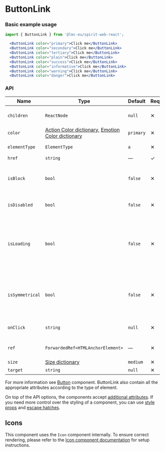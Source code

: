 # ButtonLink

### Basic example usage

```jsx
import { ButtonLink } from '@lmc-eu/spirit-web-react';
```

```jsx
  <ButtonLink color="primary">Click me</ButtonLink>
  <ButtonLink color="secondary">Click me</ButtonLink>
  <ButtonLink color="tertiary">Click me</ButtonLink>
  <ButtonLink color="plain">Click me</ButtonLink>
  <ButtonLink color="success">Click me</ButtonLink>
  <ButtonLink color="informative">Click me</ButtonLink>
  <ButtonLink color="warning">Click me</ButtonLink>
  <ButtonLink color="danger">Click me</ButtonLink>
```

### API

| Name            | Type                                                                                      | Default   | Required | Description                                                                    |
| --------------- | ----------------------------------------------------------------------------------------- | --------- | -------- | ------------------------------------------------------------------------------ |
| `children`      | `ReactNode`                                                                               | `null`    | ✕        | Content of the ButtonLink                                                      |
| `color`         | [Action Color dictionary][dictionary-color], [Emotion Color dictionary][dictionary-color] | `primary` | ✕        | Color variant                                                                  |
| `elementType`   | `ElementType`                                                                             | `a`       | ✕        | Type of element                                                                |
| `href`          | `string`                                                                                  | —         | ✓        | Link URL                                                                       |
| `isBlock`       | `bool`                                                                                    | `false`   | ✕        | Span the element to the full width of its parent                               |
| `isDisabled`    | `bool`                                                                                    | `false`   | ✕        | If true, ButtonLink is disabled                                                |
| `isLoading`     | `bool`                                                                                    | `false`   | ✕        | If true, ButtonLink is in a loading state, disabled and the Spinner is visible |
| `isSymmetrical` | `bool`                                                                                    | `false`   | ✕        | If true, ButtonLink has symmetrical dimensions, usually only with an Icon      |
| `onClick`       | `string`                                                                                  | `null`    | ✕        | JS function to call on click                                                   |
| `ref`           | `ForwardedRef<HTMLAnchorElement>`                                                         | —         | ✕        | Anchor element reference                                                       |
| `size`          | [Size dictionary][dictionary-size]                                                        | `medium`  | ✕        | Size variant                                                                   |
| `target`        | `string`                                                                                  | `null`    | ✕        | Link target                                                                    |

For more information see [Button][button] component. ButtonLink also contain all the appropriate
attributes according to the type of element.

On top of the API options, the components accept [additional attributes][readme-additional-attributes].
If you need more control over the styling of a component, you can use [style props][readme-style-props]
and [escape hatches][readme-escape-hatches].

## Icons

This component uses the `Icon` component internally. To ensure correct rendering,
please refer to the [Icon component documentation][web-react-icon-documentation] for setup instructions.

[button]: https://github.com/lmc-eu/spirit-design-system/tree/main/packages/web/src/scss/components/Button
[dictionary-color]: https://github.com/lmc-eu/spirit-design-system/tree/main/docs/DICTIONARIES.md#color
[dictionary-size]: https://github.com/lmc-eu/spirit-design-system/tree/main/docs/DICTIONARIES.md#size
[readme-additional-attributes]: https://github.com/lmc-eu/spirit-design-system/blob/main/packages/web-react/README.md#additional-attributes
[readme-escape-hatches]: https://github.com/lmc-eu/spirit-design-system/blob/main/packages/web-react/README.md#escape-hatches
[readme-style-props]: https://github.com/lmc-eu/spirit-design-system/blob/main/packages/web-react/README.md#style-props
[web-react-icon-documentation]: https://github.com/lmc-eu/spirit-design-system/blob/main/packages/web-react/src/components/Icon/README.md#-usage
